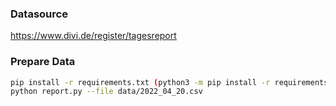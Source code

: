 ### Datasource  
https://www.divi.de/register/tagesreport  

### Prepare Data
```bash
pip install -r requirements.txt (python3 -m pip install -r requirements.txt)  
python report.py --file data/2022_04_20.csv  
```
